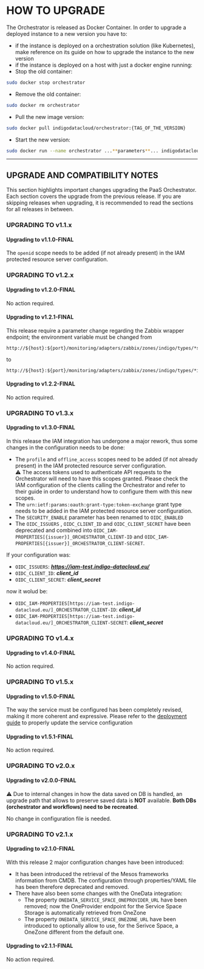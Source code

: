 # HOW TO UPGRADE

The Orchestrator is released as Docker Container. In order to upgrade a deployed instance to a new version you have to:
 * if the instance is deployed on a orchestration solution (like Kubernetes), make reference on its guide on how to upgrade the instance to the new version
 * if the instance is deployed on a host with just a docker engine running:
  * Stop the old container:
  ```bash
  sudo docker stop orchestrator
  ```
  * Remove the old container:
  ```bash
  sudo docker rm orchestrator
  ```
  * Pull the new image version:
  ```bash
  sudo docker pull indigodatacloud/orchestrator:{TAG_OF_THE_VERSION}
  ```
  * Start the new version:
  ```bash
  sudo docker run --name orchestrator ...**parameters**... indigodatacloud/orchestrator:{TAG_OF_THE_VERSION}
  ```

---

## UPGRADE AND COMPATIBILITY NOTES
This section highlights important changes upgrading the PaaS Orchestrator. Each section covers the upgrade from the previous release. If you are skipping releases when upgrading, it is recommended to read the sections for all releases in between.

### UPGRADING TO v1.1.x
#### Upgrading to v1.1.0-FINAL
The `openid` scope needs to be added (if not already present) in the IAM protected resource server configuration.
### UPGRADING TO v1.2.x
#### Upgrading to v1.2.0-FINAL
No action required.
#### Upgrading to v1.2.1-FINAL
This release require a parameter change regarding the Zabbix wrapper endpoint; the environment variable must be changed from
```
http://${host}:${port}/monitoring/adapters/zabbix/zones/indigo/types/*service*/groups/Cloud_Providers/hosts/
```
to
```
http://${host}:${port}/monitoring/adapters/zabbix/zones/indigo/types/*infrastructure*/groups/Cloud_Providers/hosts/
```
#### Upgrading to v1.2.2-FINAL
No action required.
### UPGRADING TO v1.3.x
#### Upgrading to v1.3.0-FINAL
In this release the IAM integration has undergone a major rework, thus some changes in the configuration needs to be done:
 * The `profile` and `offline_access` scopes need to be added (if not already present) in the IAM protected resource server configuration.  
  :warning: The access tokens used to authenticate API requests to the Orchestrator will need to have this scopes granted. Please check the IAM configuration of the clients calling the Orchestrator and refer to their guide in order to understand how to configure them with this new scopes.
 * The `urn:ietf:params:oauth:grant-type:token-exchange` grant type needs to be added in the IAM protected resource server configuration.  
 * The `SECURITY_ENABLE` parameter has been renamed to `OIDC_ENABLED`
 * The `OIDC_ISSUERS` , `OIDC_CLIENT_ID` and `OIDC_CLIENT_SECRET` have been deprecated and combined into `OIDC_IAM-PROPERTIES[{issuer}]_ORCHESTRATOR_CLIENT-ID` and `OIDC_IAM-PROPERTIES[{issuer}]_ORCHESTRATOR_CLIENT-SECRET`.
  
  If your configuration was:
   * `OIDC_ISSUERS`: _**https://iam-test.indigo-datacloud.eu/**_
   * `OIDC_CLIENT_ID`: _**client_id**_
   * `OIDC_CLIENT_SECRET`: _**client_secret**_
  
  now it wolud be:
   * `OIDC_IAM-PROPERTIES[https://iam-test.indigo-datacloud.eu/]_ORCHESTRATOR_CLIENT-ID`: _**client_id**_
   * `OIDC_IAM-PROPERTIES[https://iam-test.indigo-datacloud.eu/]_ORCHESTRATOR_CLIENT-SECRET`: _**client_secret**_
### UPGRADING TO v1.4.x
#### Upgrading to v1.4.0-FINAL
No action required.
### UPGRADING TO v1.5.x
#### Upgrading to v1.5.0-FINAL
The way the service must be configured has been completely revised, making it more coherent and expressive. Please refer to the [deployment guide](./how_to_deploy.md) to properly update the service configuration
#### Upgrading to v1.5.1-FINAL
No action required.
### UPGRADING TO v2.0.x
#### Upgrading to v2.0.0-FINAL
:warning: Due to internal changes in how the data saved on DB is handled, an upgrade path that allows to preserve saved data is **NOT** available. **Both DBs (orchestrator and workflows) need to be recreated**.

No change in configuration file is needed.
### UPGRADING TO v2.1.x
#### Upgrading to v2.1.0-FINAL
With this release 2 major configuration changes have been introduced:
 - It has been introduced the retrieval of the Mesos frameworks information from CMDB. The configuration through properties/YAML file has been therefore deprecated and removed.
 - There have also been some changes with the OneData integration:
   - The property `ONEDATA_SERVICE_SPACE_ONEPROVIDER_URL` have been removed; now the OneProvider endpoint for the Service Space Storage is automatically retrieved from OneZone
   - The property `ONEDATA_SERVICE_SPACE_ONEZONE_URL` have been introduced to optionally allow to use, for the Serivce Space, a OneZone different from the default one.
#### Upgrading to v2.1.1-FINAL
No action required.
